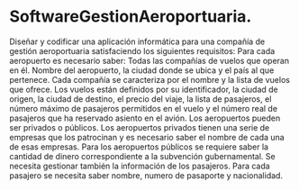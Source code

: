 # SoftwareGestionAeroportuaria.
Diseñar y codificar una aplicación informática para una compañía de gestión aeroportuaria satisfaciendo los siguientes requisitos: 
Para cada aeropuerto es necesario saber:
Todas las compañías de vuelos que operan en él.
Nombre del aeropuerto, la ciudad donde se ubica y el país al que pertenece.
Cada compañía se caracteriza por el nombre y la lista de vuelos que ofrece.
Los vuelos están definidos por su identificador, la ciudad de origen, la ciudad de destino, el precio del viaje, la lista de pasajeros, el número máximo de pasajeros permitidos en el vuelo y el número real de pasajeros que ha reservado asiento en el avión.
Los aeropuertos pueden ser privados o públicos.
Los aeropuertos privados tienen una serie de empresas que los patrocinan y es necesario saber el nombre de cada una de esas empresas.
Para los aeropuertos públicos se requiere saber la cantidad de dinero correspondiente a la subvención gubernamental.
Se necesita gestionar también la información de los pasajeros.
Para cada pasajero se necesita saber nombre, numero de pasaporte y nacionalidad.
